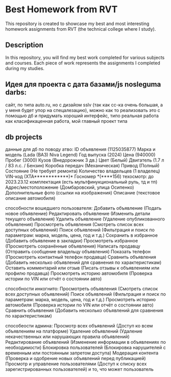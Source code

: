 # Best Homework from RVT

This repository is created to showcase my best and most interesting homework assignments from RVT (the technical college where I study).

## Description
In this repository, you will find my best work completed for various subjects and courses. Each piece of work represents the assignments I completed during my studies.

## Идея для проекта с дата базами/js nosleguma darbs:
сайт, по типа auto.ru, но с дизайом sslv (так как сс-ка очень большая, а у меня будет упор на спецалезацию), можно как то реализовать это с помощью дб и придумать хороший интерфейс, типо реальная работа как класификаценная работа, мой главный проект типа

## db projects
данные для дб по поводу атво:
ID объявления (1125035877)
Марка и модель (Lada (BA3) Niva Legend)
Год выпуска (2024)
Цена (940000)
Пробег (3000)
Кузов (Внедорожник 3 дв.)
Цвет (Белый)
Двигатель (1.7 л / 83 л.с. / Бензин)
Коробка передач (Механическая)
Привод (Полный)
Состояние (Не требует ремонта)
Количество владельцев (1 владелец)
VIN-код (ХТА************)*
Госномер *(****156)
техосмотр: до 2023.23.12
комплектация (есть мультфинукциональный руль, тд и тп)
Адрес/местоположение (Домбаровский, улица Осипенко)
Дополнительные фото (ссылки на изображения)
Описание (текстовое описание автомобиля)

способности вошедшего пользователя:
Добавить объявление (Подать новое объявление)
Редактировать объявление (Изменить детали текущего объявления)
Удалить объявление (Удаление опубликованного объявления)
Просмотреть объявления (Смотреть список всех доступных объявлений)
Поиск объявлений (Фильтрация и поиск по параметрам: марка, модель, цена, год и т.д.)
Сохранить в избранное (Добавить объявление в закладки)
Просмотреть избранное (Просмотреть сохранённые объявления)
Написать продавцу (Отправить сообщение владельцу объявления)
Показать телефон (Просмотреть контактный телефон продавца)
Сравнить объявления (Добавить несколько объявлений для сравнения по характеристикам)
Оставить комментарий или отзыв (Писать отзывы к объявлениям или профилю продавца)
Просмотреть историю автомобиля (Проверка истории по VIN или отчёт о состоянии авто)

способности инкогнито:
Просмотреть объявления (Смотреть список всех доступных объявлений)
Поиск объявлений (Фильтрация и поиск по параметрам: марка, модель, цена, год и т.д.)
Просмотреть историю автомобиля (Проверка истории по VIN или отчёт о состоянии авто)
Сравнить объявления (Добавить несколько объявлений для сравнения по характеристикам)

способеости админа:
Просмотр всех объявлений (Доступ ко всем объявлениям на платформе)
Удаление объявлений (Удаление некачественных или нарушающих правила объявлений)
Редактирование объявлений (Изменение информации в объявлениях по необходимости)
Блокировка пользователей (Блокировка нарушителей с временным или постоянным запретом доступа)
Модерация контента (Проверка и одобрение новых объявлений перед публикацией)
Просмотр и управление пользователями (Доступ к списку всех зарегистрированных пользователей)
и то, что может пользователь
